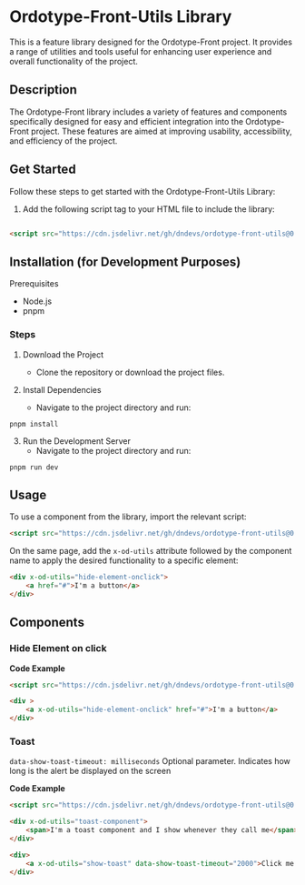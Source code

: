 
# Ordotype-Front-Utils Library

This is a feature library designed for the Ordotype-Front project. It provides a range of utilities and tools useful for enhancing user experience and overall functionality of the project.

## Description

The Ordotype-Front library includes a variety of features and components specifically designed for easy and efficient integration into the Ordotype-Front project. These features are aimed at improving usability, accessibility, and efficiency of the project.

## Get Started
Follow these steps to get started with the Ordotype-Front-Utils Library:


1. Add the following script tag to your HTML file to include the library:
```html

<script src="https://cdn.jsdelivr.net/gh/dndevs/ordotype-front-utils@0.0.1/src/${component}"></script>
```

## Installation (for Development Purposes)
Prerequisites
- Node.js
- pnpm

### Steps

1. Download the Project
   - Clone the repository or download the project files.

2. Install Dependencies
   - Navigate to the project directory and run:
```
pnpm install
```

3. Run the Development Server
    - Navigate to the project directory and run:
```
pnpm run dev
```

## Usage

To use a component from the library, import the relevant script:

```html
<script src="https://cdn.jsdelivr.net/gh/dndevs/ordotype-front-utils@0.0.1/src/hideElementOnClick.js"></script>
```

On the same page, add the `x-od-utils` attribute followed by the component name to apply the desired functionality to a specific element:

```html
<div x-od-utils="hide-element-onclick">
    <a href="#">I'm a button</a>
</div>
```



## Components
### Hide Element on click

**Code Example**
```html
<script src="https://cdn.jsdelivr.net/gh/dndevs/ordotype-front-utils@0.0.1/dist/hideElementOnClick.js"></script>

<div >
    <a x-od-utils="hide-element-onclick" href="#">I'm a button</a> 
</div>
```

### Toast

`data-show-toast-timeout: milliseconds` Optional parameter. Indicates how long is the alert be displayed on the screen

**Code Example**
```html
<script src="https://cdn.jsdelivr.net/gh/dndevs/ordotype-front-utils@0.0.1/dist/toast.js"></script>

<div x-od-utils="toast-component">
    <span>I'm a toast component and I show whenever they call me</span> 
</div>

<div>
    <a x-od-utils="show-toast" data-show-toast-timeout="2000">Click me to show the toast</a>
</div>
```